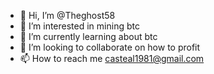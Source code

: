- 👋 Hi, I’m @Theghost58
- 👀 I’m interested in mining btc
- 🌱 I’m currently learning about btc 
- 💞️ I’m looking to collaborate on how to profit 
- 📫 How to reach me casteal1981@gmail.com

<!---
Theghost58/Theghost58 is a ✨ special ✨ repository because its `README.md` (this file) appears on your GitHub profile.
You can click the Preview link to take a look at your changes.
--->
